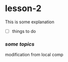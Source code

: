 # lesson-2
This is some explanation

-[ ] things to do

### <i> some topics </i>

modification from local comp
